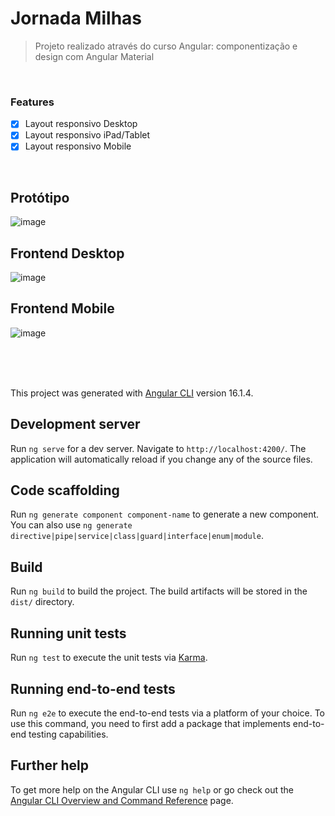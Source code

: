 # Jornada Milhas
> Projeto realizado através do curso Angular: componentização e design com Angular Material
<br>

### Features

- [x] Layout responsivo Desktop
- [x] Layout responsivo iPad/Tablet
- [x] Layout responsivo Mobile

<br>

## Protótipo

![image](https://github.com/marcosprofile/jornada-milhas/assets/86635292/5e69a4ae-836b-4a06-b4f4-54bba0d996cf)

## Frontend Desktop

![image](https://github.com/marcosprofile/jornada-milhas/assets/86635292/fb2d7fef-8efc-4764-bffa-3e2999f633f9)

## Frontend Mobile

![image](https://github.com/marcosprofile/jornada-milhas/assets/86635292/b04539cc-7dae-4605-a1ba-bcf714166aae)

<br>
<br>
<br>

This project was generated with [Angular CLI](https://github.com/angular/angular-cli) version 16.1.4.

## Development server

Run `ng serve` for a dev server. Navigate to `http://localhost:4200/`. The application will automatically reload if you change any of the source files.

## Code scaffolding

Run `ng generate component component-name` to generate a new component. You can also use `ng generate directive|pipe|service|class|guard|interface|enum|module`.

## Build

Run `ng build` to build the project. The build artifacts will be stored in the `dist/` directory.

## Running unit tests

Run `ng test` to execute the unit tests via [Karma](https://karma-runner.github.io).

## Running end-to-end tests

Run `ng e2e` to execute the end-to-end tests via a platform of your choice. To use this command, you need to first add a package that implements end-to-end testing capabilities.

## Further help

To get more help on the Angular CLI use `ng help` or go check out the [Angular CLI Overview and Command Reference](https://angular.io/cli) page.
